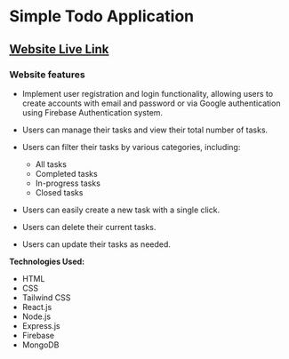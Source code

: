 # Simple Todo Application
## [Website Live Link](https://kuber-task.netlify.app/) 

### Website features

- Implement user registration and login functionality, allowing users to create accounts with email and password or via Google authentication using Firebase Authentication system.
- Users can manage their tasks and view their total number of tasks.
- Users can filter their tasks by various categories, including:
  - All tasks
  - Completed tasks
  - In-progress tasks
  - Closed tasks
  
- Users can easily create a new task with a single click.
- Users can delete their current tasks.
- Users can update their tasks as needed.

**Technologies Used:**
- HTML
- CSS
- Tailwind CSS
- React.js
- Node.js
- Express.js
- Firebase
- MongoDB
